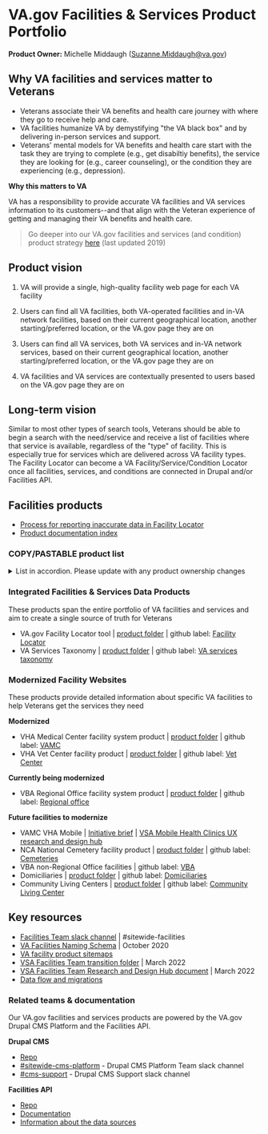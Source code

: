 # VA.gov Facilities & Services Product Portfolio

**Product Owner:** Michelle Middaugh (Suzanne.Middaugh@va.gov)

## Why VA facilities and services matter to Veterans

- Veterans associate their VA benefits and health care journey with where they go to receive help and care.
- VA facilities humanize VA by demystifying "the VA black box" and by delivering in-person services and support.
- Veterans' mental models for VA benefits and health care start with the task they are trying to complete (e.g., get disabiltiy benefits), the service they are looking for (e.g., career counseling), or the condition they are experiencing (e.g., depression). 

**Why this matters to VA**

VA has a responsibility to provide accurate VA facilities and VA services information to its customers--and that align with the Veteran experience of getting and managing their VA benefits and health care.

> Go deeper into our VA.gov facilities and services (and condition) product strategy [here](https://app.mural.co/t/departmentofveteransaffairs9999/m/departmentofveteransaffairs9999/1571687080233/b02974cdf86270f2ea988b527ef97f3a9d2c5c4e) (last updated 2019)

## Product vision

1. VA will provide a single, high-quality facility web page for each VA facility

2. Users can find all VA facilities, both VA-operated facilities and in-VA network facilities, based on their current geographical location, another starting/preferred location, or the VA.gov page they are on

3. Users can find all VA services, both VA services and in-VA network services, based on their current geographical location, another starting/preferred location, or the VA.gov page they are on

4. VA facilities and VA services are contextually presented to users based on the VA.gov page they are on
   
## Long-term vision
Similar to most other types of search tools, Veterans should be able to begin a search with the need/service and receive a list of facilities where that service is available, regardless of the "type" of facility. This is especially true for services which are delivered across VA facility types. The Facility Locator can become a VA Facility/Service/Condition Locator once all facilities, services, and conditions are connected in Drupal and/or Facilities API. 

## Facilities products
- [Process for reporting inaccurate data in Facility Locator](https://github.com/department-of-veterans-affairs/va.gov-team/blob/master/products/facilities/facility-locator/reporting-inaccurate-data.md#process-for-reporting-inaccurate-data-in-facility-locator)
- [Product documentation index](https://github.com/department-of-veterans-affairs/va.gov-team/blob/master/products/facilities/product-documentation.md)

### COPY/PASTABLE product list
<details><summary>List in accordion. Please update with any product ownership changes</summary>
Products are listed with an example URL, or a link to content in the Drupal CMS. 
   
#### CMS / Content driven products: 
- [ ] Centralized Content: [CMS list](https://prod.cms.va.gov/admin/content?title=&type=centralized_content&moderation_state=All&owner=All) -- applies to VAMCs, Vet Centers, VBA Facilities
- [ ] VAMC
    - [ ] Health Services List: [CMS list](https://prod.cms.va.gov/admin/content?title=&type=health_services_listing&moderation_state=All&owner=All); https://www.va.gov/minneapolis-health-care/health-services
    - [ ] Leadership list: [CMS list](https://prod.cms.va.gov/admin/content?title=&type=leadership_listing&moderation_state=All&owner=All); https://www.va.gov/battle-creek-health-care/about-us/leadership/
    - [ ] Staff profile: [CMS list](https://prod.cms.va.gov/admin/content?title=&type=person_profile&moderation_state=All&owner=All); https://www.va.gov/battle-creek-health-care/staff-profiles/michelle-martin/
    - [ ] News Release list: [CMS list](https://prod.cms.va.gov/admin/content?title=&type=press_releases_listing&moderation_state=All&owner=All); https://www.va.gov/minneapolis-health-care/news-releases/
    - [ ] News Relese: [CMS list](https://prod.cms.va.gov/admin/content?title=&type=press_release&moderation_state=All&owner=All); https://www.va.gov/minneapolis-health-care/news-releases/a-dynamic-learning-and-collaboration-center-opens-at-the-minneapolis-va-medical-center/
    - [ ] Stories List: [CMS list](https://prod.cms.va.gov/admin/content?title=&type=story_listing&moderation_state=All&owner=All); https://www.va.gov/minneapolis-health-care/stories/
    - [ ] Story: [CMS list](https://prod.cms.va.gov/admin/content?title=&type=news_story&moderation_state=All&owner=All); https://www.va.gov/minneapolis-health-care/stories/the-morning-of-change/
    - [ ] VAMC Detail page (Includes Program pages): CMS list; https://www.va.gov/minneapolis-health-care/work-with-us/
    - [ ] VAMC Facility Health Service: [CMS list](https://prod.cms.va.gov/admin/content?title=&type=health_care_local_health_service&moderation_state=All&owner=All)
    - [ ] VAMC Facility Non-clinical Service: [CMS list](https://prod.cms.va.gov/admin/content?title=&type=vha_facility_nonclinical_service&moderation_state=All&owner=All)
    - [ ] VAMC Facility: [CMS list](https://prod.cms.va.gov/admin/content?title=&type=health_care_local_facility&moderation_state=All&owner=All); https://www.va.gov/minneapolis-health-care/locations/minneapolis-va-medical-center/
    - [ ] VAMC System: [CMS list](https://prod.cms.va.gov/admin/content?title=&type=health_care_region_page&moderation_state=All&owner=All); https://www.va.gov/minneapolis-health-care/
    - [ ] VAMC System banner with situation update: [CMS list](https://prod.cms.va.gov/admin/content?title=&type=full_width_banner_alert&moderation_state=All&owner=All); https://www.va.gov/miami-health-care/register-for-care/ (includes a Facility status banner as of 4/12/24)
    - [ ] VAMC System Billing & Insurance: [CMS list](https://prod.cms.va.gov/admin/content?title=&type=vamc_system_billing_insurance&moderation_state=All&owner=All); https://www.va.gov/fayetteville-arkansas-health-care/billing-and-insurance/
    - [ ] VAMC System Health Service:  [CMS list](https://prod.cms.va.gov/admin/content?title=&type=regional_health_care_service_des&moderation_state=All&owner=All);
    - [ ] VAMC System Locations List: [CMS list](https://prod.cms.va.gov/admin/content?title=&type=locations_listing&moderation_state=All&owner=All); - https://www.va.gov/minneapolis-health-care/locations/
    - [ ] VAMC System Medical Records office: [CMS list](https://prod.cms.va.gov/admin/content?title=&type=vamc_system_medical_records_offi&moderation_state=All&owner=All); https://www.va.gov/tampa-health-care/medical-records-office/
    - [ ] VAMC System Operating status: [CMS list](https://prod.cms.va.gov/admin/content?title=&type=vamc_operating_status_and_alerts&moderation_state=All&owner=All); https://www.va.gov/boston-health-care/operating-status/
    - [ ] VAMC System Policies page: [CMS list](https://prod.cms.va.gov/admin/content?title=&type=vamc_system_policies_page&moderation_state=All&owner=All); https://www.va.gov/minneapolis-health-care/policies/
    - [ ] VAMC System Register for Care: [CMS list](https://prod.cms.va.gov/admin/content?title=&type=vamc_system_register_for_care&moderation_state=All&owner=All); https://www.va.gov/miami-health-care/register-for-care/ 
    - [ ] VAMC System VA Police page: [CMS list](https://prod.cms.va.gov/admin/content?title=&type=vamc_system_va_police&moderation_state=All&owner=All); https://www.va.gov/minneapolis-health-care/va-police/ 
- [ ] Vet Center:  [CMS list](https://prod.cms.va.gov/admin/content?title=&type=health_care_region_page&moderation_state=All&owner=All); 
    - [ ] Vet Center - Facility Service: [CMS list](https://prod.cms.va.gov/admin/content?title=&type=vet_center_facility_health_servi&moderation_state=All&owner=All);
    - [ ] Vet Center - Locations list: [CMS list](https://prod.cms.va.gov/admin/content?title=&type=vet_center_locations_list&moderation_state=All&owner=All); https://www.va.gov/manchester-vet-center/locations/
    - [ ] Vet Center - Mobile Vet Center: [CMS list](https://prod.cms.va.gov/admin/content?title=&type=vet_center_mobile_vet_center&moderation_state=All&owner=All); No frontend URL of their own
    - [ ] Vet Center - Outstations: [CMS list](https://prod.cms.va.gov/admin/content?title=&type=vet_center_outstation&moderation_state=All&owner=All); No frontend URL of their own
    - [ ] Vet Center Community Access Points (CAPs): [CMS list](https://prod.cms.va.gov/admin/content?title=&type=vet_center_cap&moderation_state=All&owner=All); No frontend URL of their own
- [ ] VBA Facility (Currenly comprised of Regional Offices, 4/18/24): [CMS list](https://prod.cms.va.gov/admin/content?title=&type=vba_facility&moderation_state=All&owner=All)
    - [ ] Service Regions: CMS list; https://prod.cms.va.gov/admin/content?title=&type=service_region&moderation_state=All&owner=All
    - [ ] VBA Facility Service: [CMS list](https://prod.cms.va.gov/admin/content?title=&type=vba_facility_service&moderation_state=All&owner=All); 
- [ ] NCA Facility (Currently only a data migration, no modernized pages in the VA.gov frontend): [CMS list](https://prod.cms.va.gov/admin/content?title=&type=nca_facility&moderation_state=All&owner=All);
- [ ] VA Services taxonomy -- https://prod.cms.va.gov/admin/structure/taxonomy/manage/health_care_service_taxonomy/overview


#### React Applications: 
- [ ] Facility Locator - https://www.va.gov/find-locations
- [ ] Facility Locator detail pages - https://www.va.gov/find-locations/facility/vba_348

#### APIs
- [ ] Facilities API - https://github.com/department-of-veterans-affairs/vets-api/tree/master/modules/facilities_api

</details>

### Integrated Facilities & Services Data Products

These products span the entire portfolio of VA facilities and services and aim to create a single source of truth for Veterans 

- VA.gov Facility Locator tool | [product folder](https://github.com/department-of-veterans-affairs/va.gov-team/tree/master/products/facilities/facility-locator) | github label: [Facility Locator](https://github.com/department-of-veterans-affairs/va.gov-cms/labels/Facility%20Locator)
- VA Services Taxonomy | [product folder](https://github.com/department-of-veterans-affairs/va.gov-team/tree/master/products/facilities/taxonomy) | github label: [VA services taxonomy](https://github.com/department-of-veterans-affairs/va.gov-cms/labels/VA%20services%20taxonomy)

### Modernized Facility Websites

These products provide detailed information about specific VA facilities to help Veterans get the services they need

**Modernized**
- VHA Medical Center facility system product | [product folder](https://github.com/department-of-veterans-affairs/va.gov-team/tree/master/products/facilities/medical-centers) | github label: [VAMC](https://github.com/department-of-veterans-affairs/va.gov-cms/labels/VAMC)
- VHA Vet Center facility product | [product folder](https://github.com/department-of-veterans-affairs/va.gov-team/tree/master/products/facilities/vet-centers) | github label: [Vet Center](https://github.com/department-of-veterans-affairs/va.gov-cms/labels/Vet%20Center)

**Currently being modernized**
- VBA Regional Office facility system product | [product folder](https://github.com/department-of-veterans-affairs/va.gov-team/tree/master/products/facilities/regional-offices) | github label: [Regional office](https://github.com/department-of-veterans-affairs/va.gov-cms/labels/Regional%20office)

**Future facilities to modernize**
- VAMC VHA Mobile | [Initiative brief](https://github.com/department-of-veterans-affairs/va.gov-team/blob/master/products/facilities/medical-centers/initiatives/2021-vamc-vha-mobile-redesign/initiative-brief.md) | [VSA Mobile Health Clinics UX research and design hub](https://github.com/department-of-veterans-affairs/va.gov-team/blob/master/teams/vsa/teams/facility-locator/product-transition-doc/feature-docs/mobile-health-clinics.md)
- NCA National Cemetery facility product | [product folder](https://github.com/department-of-veterans-affairs/va.gov-team/tree/master/products/facilities/cemeteries) | github label: [Cemeteries](https://github.com/department-of-veterans-affairs/va.gov-cms/labels/Cemeteries)
- VBA non-Regional Office facilities | github label: [VBA](https://github.com/department-of-veterans-affairs/va.gov-cms/labels/VBA)
- Domiciliaries | [product folder](https://github.com/department-of-veterans-affairs/va.gov-team/tree/master/products/facilities/domiciliaries) | github label: [Domiciliaries](https://github.com/department-of-veterans-affairs/va.gov-cms/labels/Domiciliaries)
- Community Living Centers | [product folder](https://github.com/department-of-veterans-affairs/va.gov-team/tree/master/products/facilities/community-living-centers) | github label: [Community Living Center](https://github.com/department-of-veterans-affairs/va.gov-cms/labels/Community%20Living%20Centers)

## Key resources 

- [Facilities Team slack channel](https://dsva.slack.com/channels/sitewide-facilities) | #sitewide-facilities 
- [VA Facilities Naming Schema](https://github.com/department-of-veterans-affairs/va.gov-team/tree/master/products/facilities/naming-schema) | October 2020
- [VA facility product sitemaps](https://app.mural.co/invitation/mural/departmentofveteransaffairs9999/1674779377050?sender=u2aba00c97ab77c6ec1573123&key=3024f3ae-613d-4244-abf0-844be1f68cca)
- [VSA Facilities Team transition folder](https://github.com/department-of-veterans-affairs/va.gov-team/tree/master/teams/vsa/teams/facility-locator/product-transition-doc) | March 2022
- [VSA Facilities Team Research and Design Hub document](https://github.com/department-of-veterans-affairs/va.gov-team/blob/master/teams/vsa/teams/facility-locator/vsa-ux-transition-doc.md) | March 2022
- [Data flow and migrations](https://github.com/department-of-veterans-affairs/va.gov-cms/blob/main/READMES/migrations-facility.md#data-flow)

### Related teams & documentation

Our VA.gov facilities and services products are powered by the VA.gov Drupal CMS Platform and the Facilities API.

**Drupal CMS**

- [Repo](https://github.com/department-of-veterans-affairs/va.gov-cms)
- [#sitewide-cms-platform](https://dsva.slack.com/channels/cms-team) - Drupal CMS Platform Team slack channel
- [#cms-support](https://dsva.slack.com/channels/cms-support) - Drupal CMS Support slack channel

**Facilities API**

- [Repo](https://github.com/department-of-veterans-affairs/vets-api)
- [Documentation](https://developer.va.gov/explore/facilities/docs/facilities?version=current)
- [Information about the data sources](https://github.com/department-of-veterans-affairs/lighthouse-facilities#readme)

